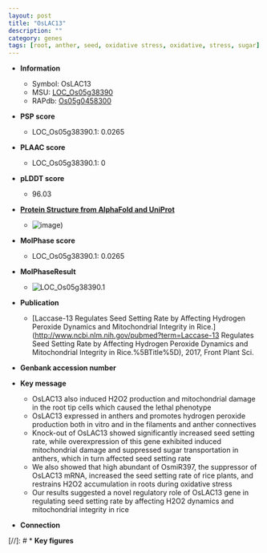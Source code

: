```yaml
---
layout: post
title: "OsLAC13"
description: ""
category: genes
tags: [root, anther, seed, oxidative stress, oxidative, stress, sugar]
---
```


* **Information**  
    + Symbol: OsLAC13  
    + MSU: [LOC_Os05g38390](http://rice.plantbiology.msu.edu/cgi-bin/ORF_infopage.cgi?orf=LOC_Os05g38390)  
    + RAPdb: [Os05g0458300](http://rapdb.dna.affrc.go.jp/viewer/gbrowse_details/irgsp1?name=Os05g0458300)  

* **PSP score**  
    + LOC_Os05g38390.1: 0.0265 

* **PLAAC score**  
    + LOC_Os05g38390.1: 0 

* **pLDDT score**
    + 96.03

* **[Protein Structure from AlphaFold and UniProt](https://www.uniprot.org/uniprotkb/Q0DHL5/entry#structure)**
    + ![image](https://ricepsp.github.io/images/Q0/AF-Q0DHL5-F1.png))

* **MolPhase score**
    + LOC_Os05g38390.1: 0.0265

* **MolPhaseResult**
    + ![LOC_Os05g38390.1](https://ricepsp.github.io/pictures/LOC_Os05g/LOC_Os05g38390.1.png)

* **Publication**  
    + [Laccase-13 Regulates Seed Setting Rate by Affecting Hydrogen Peroxide Dynamics and Mitochondrial Integrity in Rice.](http://www.ncbi.nlm.nih.gov/pubmed?term=Laccase-13 Regulates Seed Setting Rate by Affecting Hydrogen Peroxide Dynamics and Mitochondrial Integrity in Rice.%5BTitle%5D), 2017, Front Plant Sci.

* **Genbank accession number**  

* **Key message**  
    + OsLAC13 also induced H2O2 production and mitochondrial damage in the root tip cells which caused the lethal phenotype
    + OsLAC13 expressed in anthers and promotes hydrogen peroxide production both in vitro and in the filaments and anther connectives
    + Knock-out of OsLAC13 showed significantly increased seed setting rate, while overexpression of this gene exhibited induced mitochondrial damage and suppressed sugar transportation in anthers, which in turn affected seed setting rate
    + We also showed that high abundant of OsmiR397, the suppressor of OsLAC13 mRNA, increased the seed setting rate of rice plants, and restrains H2O2 accumulation in roots during oxidative stress
    + Our results suggested a novel regulatory role of OsLAC13 gene in regulating seed setting rate by affecting H2O2 dynamics and mitochondrial integrity in rice

* **Connection**  

[//]: # * **Key figures**  


